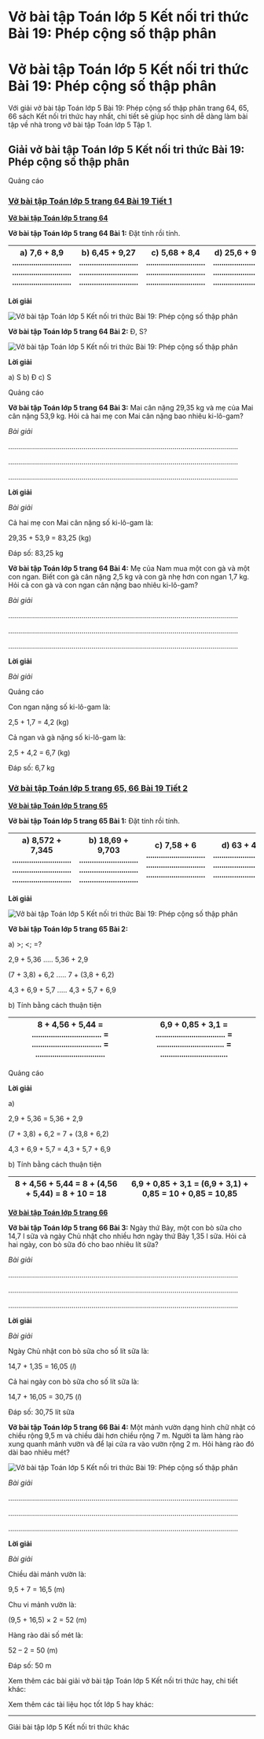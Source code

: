# Vở bài tập Toán lớp 5 Kết nối tri thức Bài 19: Phép cộng số thập phân

# Vở bài tập Toán lớp 5 Kết nối tri thức Bài 19: Phép cộng số thập phân

Với giải vở bài tập Toán lớp 5 Bài 19: Phép cộng số thập phân trang 64, 65, 66 sách Kết nối tri thức hay nhất, chi tiết sẽ giúp học sinh dễ dàng làm bài tập về nhà trong vở bài tập Toán lớp 5 Tập 1.

## Giải vở bài tập Toán lớp 5 Kết nối tri thức Bài 19: Phép cộng số thập phân

Quảng cáo

### [**Vở bài tập Toán lớp 5 trang 64 Bài 19 Tiết 1**](https://vietjack.com/vbt-toan-5-kn/bai-19-tiet-1-trang-64-tap-1.jsp)

[**Vở bài tập Toán lớp 5 trang 64**](https://vietjack.com/vbt-toan-5-kn/vbt-toan-lop-5-trang-64-tap-1.jsp)

**Vở bài tập Toán lớp 5 trang 64 Bài 1:** Đặt tính rồi tính.

a) 7,6 + 8,9 ............................ ............................ ............................ |  b) 6,45 + 9,27 ............................ ............................ ............................ |  c) 5,68 + 8,4 ............................ ............................ ............................ |  d) 25,6 + 9, 43 ............................ ............................ ............................  
---|---|---|---  
  
**Lời giải**

![Vở bài tập Toán lớp 5 Kết nối tri thức Bài 19: Phép cộng số thập phân](https://vietjack.com/vbt-toan-5-kn/images/bai-19-phep-cong-so-thap-phan.PNG)

**Vở bài tập Toán lớp 5 trang 64 Bài 2:** Đ, S?

![Vở bài tập Toán lớp 5 Kết nối tri thức Bài 19: Phép cộng số thập phân](https://vietjack.com/vbt-toan-5-kn/images/bai-19-phep-cong-so-thap-phan-1.PNG)

**Lời giải**

a) S b) Đ c) S

Quảng cáo

**Vở bài tập Toán lớp 5 trang 64 Bài 3:** Mai cân nặng 29,35 kg và mẹ của Mai cân nặng 53,9 kg. Hỏi cả hai mẹ con Mai cân nặng bao nhiêu ki-lô-gam?

_Bài giải_

....................................................................................................................

....................................................................................................................

....................................................................................................................

**Lời giải**

_Bài giải_

Cả hai mẹ con Mai cân nặng số ki-lô-gam là:

29,35 + 53,9 = 83,25 (kg)

Đáp số: 83,25 kg

**Vở bài tập Toán lớp 5 trang 64 Bài 4:** Mẹ của Nam mua một con gà và một con ngan. Biết con gà cân nặng 2,5 kg và con gà nhẹ hơn con ngan 1,7 kg. Hỏi cả con gà và con ngan cân nặng bao nhiêu ki-lô-gam?

_Bài giải_

....................................................................................................................

....................................................................................................................

....................................................................................................................

**Lời giải**

_Bài giải_

Quảng cáo

Con ngan nặng số ki-lô-gam là:

2,5 + 1,7 = 4,2 (kg)

Cả ngan và gà nặng số ki-lô-gam là:

2,5 + 4,2 = 6,7 (kg)

Đáp số: 6,7 kg

### [**Vở bài tập Toán lớp 5 trang 65, 66 Bài 19 Tiết 2**](https://vietjack.com/vbt-toan-5-kn/bai-19-tiet-2-trang-65-tap-1.jsp)

[**Vở bài tập Toán lớp 5 trang 65**](https://vietjack.com/vbt-toan-5-kn/vbt-toan-lop-5-trang-65-tap-1.jsp)

**Vở bài tập Toán lớp 5 trang 65 Bài 1:** Đặt tính rồi tính.

a) 8,572 + 7,345 ............................ ............................ ............................ |  b) 18,69 + 9,703 ............................ ............................ ............................ |  c) 7,58 + 6 ............................ ............................ ............................ |  d) 63 + 4,2 ............................ ............................ ............................  
---|---|---|---  
  
**Lời giải**

![Vở bài tập Toán lớp 5 Kết nối tri thức Bài 19: Phép cộng số thập phân](https://vietjack.com/vbt-toan-5-kn/images/bai-19-phep-cong-so-thap-phan-1a.PNG)

**Vở bài tập Toán lớp 5 trang 65 Bài 2:**

a) >; <; =?

2,9 + 5,36 ..... 5,36 + 2,9

(7 + 3,8) + 6,2 ..... 7 + (3,8 + 6,2)

4,3 + 6,9 + 5,7 ..... 4,3 + 5,7 + 6,9

b) Tính bằng cách thuận tiện

8 + 4,56 + 5,44 = ................................. = ................................. = ................................. |  6,9 + 0,85 + 3,1 = ................................. = ................................ = ................................  
---|---  
  
Quảng cáo

**Lời giải**

a)

2,9 + 5,36 = 5,36 + 2,9

(7 + 3,8) + 6,2 = 7 + (3,8 + 6,2)

4,3 + 6,9 + 5,7 = 4,3 + 5,7 + 6,9

b) Tính bằng cách thuận tiện

8 + 4,56 + 5,44 = 8 + (4,56 + 5,44) = 8 + 10 = 18 |  6,9 + 0,85 + 3,1 = (6,9 + 3,1) + 0,85 = 10 + 0,85 = 10,85  
---|---  
  
[**Vở bài tập Toán lớp 5 trang 66**](https://vietjack.com/vbt-toan-5-kn/vbt-toan-lop-5-trang-66-tap-1.jsp)

**Vở bài tập Toán lớp 5 trang 66 Bài 3:** Ngày thứ Bảy, một con bò sữa cho 14,7 l sữa và ngày Chủ nhật cho nhiều hơn ngày thứ Bảy 1,35 l sữa. Hỏi cả hai ngày, con bò sữa đó cho bao nhiêu lít sữa?

_Bài giải_

....................................................................................................................

....................................................................................................................

....................................................................................................................

**Lời giải**

_Bài giải_

Ngày Chủ nhật con bò sữa cho số lít sữa là:

14,7 + 1,35 = 16,05 (_l_)

Cả hai ngày con bò sữa cho số lít sữa là:

14,7 + 16,05 = 30,75 (_l_)

Đáp số: 30,75 lít sữa

**Vở bài tập Toán lớp 5 trang 66 Bài 4:** Một mảnh vườn dạng hình chữ nhật có chiều rộng 9,5 m và chiều dài hơn chiều rộng 7 m. Người ta làm hàng rào xung quanh mảnh vườn và để lại cửa ra vào vườn rộng 2 m. Hỏi hàng rào đó dài bao nhiêu mét?

![Vở bài tập Toán lớp 5 Kết nối tri thức Bài 19: Phép cộng số thập phân](https://vietjack.com/vbt-toan-5-kn/images/bai-19-phep-cong-so-thap-phan-b.PNG)

_Bài giải_

....................................................................................................................

....................................................................................................................

....................................................................................................................

**Lời giải**

_Bài giải_

Chiều dài mảnh vườn là:

9,5 + 7 = 16,5 (m)

Chu vi mảnh vườn là:

(9,5 + 16,5) × 2 = 52 (m)

Hàng rào dài số mét là:

52 – 2 = 50 (m)

Đáp số: 50 m

Xem thêm các bài giải vở bài tập Toán lớp 5 Kết nối tri thức hay, chi tiết khác:

Xem thêm các tài liệu học tốt lớp 5 hay khác:

* * *

Giải bài tập lớp 5 Kết nối tri thức khác
